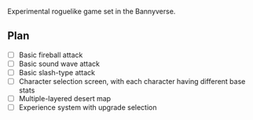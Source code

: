 Experimental roguelike game set in the Bannyverse.

## Plan

- [ ] Basic fireball attack
- [ ] Basic sound wave attack
- [ ] Basic slash-type attack
- [ ] Character selection screen, with each character having different base stats
- [ ] Multiple-layered desert map
- [ ] Experience system with upgrade selection